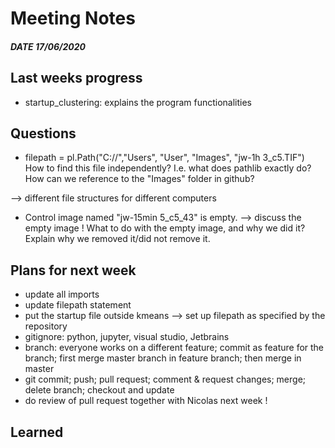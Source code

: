 
# Meeting Notes
##### DATE 17/06/2020

## Last weeks progress
- startup_clustering: explains the program functionalities

## Questions
- filepath = pl.Path("C://","Users", "User", "Images", "jw-1h 3_c5.TIF")
 How to find this file independently? I.e. what does pathlib exactly do?
 How can we reference to the "Images" folder in github?
 
 --> different file structures for different computers 

 - Control image named "jw-15min 5_c5_43" is empty.
 --> discuss the empty image ! What to do with the empty image, and why we did it? 
 Explain why we removed it/did not remove it. 
 


## Plans for next week
- update all imports
- update filepath statement
- put the startup file outside kmeans --> set up filepath as specified by the repository 
- gitignore: python, jupyter, visual studio, Jetbrains
- branch: everyone works on a different feature; commit as feature for the branch; first merge master branch in feature branch; then merge in master
- git commit; push; pull request; comment & request changes; merge; delete branch; checkout and update
- do review of pull request together with Nicolas next week !


## Learned
